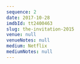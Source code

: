 ```yaml
---
sequence: 2
date: 2017-10-28
imdbId: tt2400463
slug: the-invitation-2015
venue: null
venueNotes: null
medium: Netflix
mediumNotes: null
---
```


